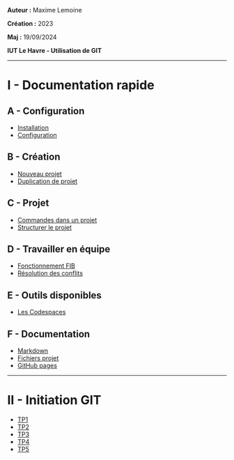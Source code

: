 **Auteur :** Maxime Lemoine

**Création :** 2023

**Maj :** 19/09/2024

**IUT Le Havre - Utilisation de GIT**

---

# I - Documentation rapide

## A - Configuration

* [Installation](Documentation/Installation.md)
* [Configuration](Documentation/ConfigurationGit.md)

## B - Création

* [Nouveau projet](Documentation/NouveauProjet.md)
* [Duplication de projet](DuplicationProjets.md)

## C - Projet

* [Commandes dans un projet](Documentation/CommandesProjet.md)
* [Structurer le projet](Documentation/StructurationProjet.md)

## D - Travailler en équipe

* [Fonctionnement FIB](Documentation/FIB.md)
* [Résolution des conflits](Documentation/Conflits.md)

## E - Outils disponibles

* [Les Codespaces](Documentation/Codespaces.md)

## F - Documentation

* [Markdown](Documentation/Markdown.md)
* [Fichiers projet](Documentation/FichiersProjet.md)
* [GitHub pages](Documentation/GitHubPages.md)

---

# II - Initiation GIT

* [TP1](TP-exemples/TP1/README.md)
* [TP2](TP-exemples/TP2/README.md)
* [TP3](TP-exemples/TP3/README.md)
* [TP4](TP-exemples/TP4/README.md)
* [TP5](TP-exemples/TP5/README.md)
